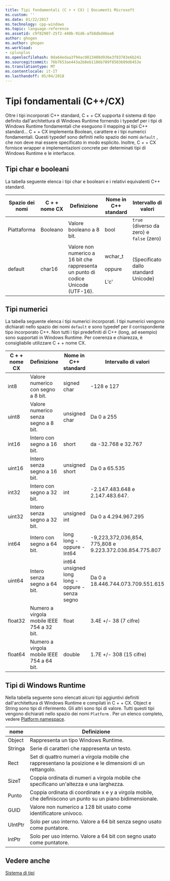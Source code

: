```yaml
---
title: Tipi fondamentali (C + + CX) | Documenti Microsoft
ms.custom: ''
ms.date: 01/22/2017
ms.technology: cpp-windows
ms.topic: language-reference
ms.assetid: c9f82907-25f2-440b-91d6-afb8dbd46ea6
author: ghogen
ms.author: ghogen
ms.workload:
- cplusplus
ms.openlocfilehash: 0da64edaa3f94ac9813408d936e3f83783e6b241
ms.sourcegitcommit: 76b7653ae443a2b8eb1186b789f8503609d6453e
ms.translationtype: MT
ms.contentlocale: it-IT
ms.lasthandoff: 05/04/2018
---
```

# <a name="fundamental-types-ccx"></a>Tipi fondamentali (C++/CX)
Oltre i tipi incorporati C++ standard, C + + CX supporta il sistema di tipo definito dall'architettura di Windows Runtime fornendo i typedef per i tipi di Windows Runtime fondamentali che eseguono il mapping ai tipi C++ standard... C + + CX implementa Boolean, carattere e i tipi numerici fondamentali. Questi typedef sono definiti nello spazio dei nomi `default` , che non deve mai essere specificato in modo esplicito. Inoltre, C + + CX fornisce wrapper e implementazioni concrete per determinati tipi di Windows Runtime e le interfacce.  
  
## <a name="boolean-and-character-types"></a>Tipi char e booleani  
 La tabella seguente elenca i tipi char e booleani e i relativi equivalenti C++ standard.  
  
|Spazio dei nomi|C + + nome CX|Definizione|Nome in C++ standard|Intervallo di valori|  
|---------------|-----------------------------------------------------------------------|----------------|-------------------------|---------------------|  
|Piattaforma|Booleano|Valore booleano a 8 bit.|bool|`true` (diverso da zero) e `false` (zero)|  
|default|char16|Valore non numerico a 16 bit che rappresenta un punto di codice Unicode (UTF-16).|wchar_t<br /><br /> oppure<br /><br /> L'c'|(Specificato dallo standard Unicode)|  
  
## <a name="numeric-types"></a>Tipi numerici  
 La tabella seguente elenca i tipi numerici incorporati. I tipi numerici vengono dichiarati nello spazio dei nomi `default` e sono typedef per il corrispondente tipo incorporato C++. Non tutti i tipi predefiniti di C++ (long, ad esempio) sono supportati in Windows Runtime. Per coerenza e chiarezza, è consigliabile utilizzare C + + nome CX.  
  
|C + + nome CX|Definizione|Nome in C++ standard|Intervallo di valori|  
|-----------------------------------------------------------------------|----------------|-------------------------|---------------------|  
|int8|Valore numerico con segno a 8 bit.|signed char|-128 e 127|  
|uint8|Valore numerico senza segno a 8 bit.|unsigned char|Da 0 a 255|  
|int16|Intero con segno a 16 bit.|short|da -32.768 e 32.767|  
|uint16|Intero senza segno a 16 bit.|unsigned short|Da 0 a 65.535|  
|int32|Intero con segno a 32 bit.|int|-2.147.483.648 e 2.147.483.647.|  
|uint32|Intero senza segno a 32 bit.|unsigned int|Da 0 a 4.294.967.295|  
|int64|Intero con segno a 64 bit.|long long - oppure - Int64|-9,223,372,036,854, 775,808 e 9.223.372.036.854.775.807|  
|uint64|Intero senza segno a 64 bit.|int64 unsigned long long - oppure - senza segno|Da 0 a 18.446.744.073.709.551.615|  
|float32|Numero a virgola mobile IEEE 754 a 32 bit.|float|3.4E +/- 38 (7 cifre)|  
|float64|Numero a virgola mobile IEEE 754 a 64 bit.|double|1.7E +/- 308 (15 cifre)|  
  
## <a name="windows-runtime-types"></a>Tipi di Windows Runtime  
 Nella tabella seguente sono elencati alcuni tipi aggiuntivi definiti dall'architettura di Windows Runtime e compilati in C + + CX. Object e String sono tipi di riferimento. Gli altri sono tipi di valore. Tutti questi tipi vengono dichiarati nello spazio dei nomi `Platform` . Per un elenco completo, vedere [Platform namespace](../cppcx/platform-namespace-c-cx.md).  
  
|nome|Definizione|  
|----------|----------------|  
|Object|Rappresenta un tipo Windows Runtime.|  
|Stringa|Serie di caratteri che rappresenta un testo.|  
|Rect|Set di quattro numeri a virgola mobile che rappresentano la posizione e le dimensioni di un rettangolo.|  
|SizeT|Coppia ordinata di numeri a virgola mobile che specificano un'altezza e una larghezza.|  
|Punto|Coppia ordinata di coordinate x e y a virgola mobile, che definiscono un punto su un piano bidimensionale.|  
|GUID|Valore non numerico a 128 bit usato come identificatore univoco.|  
|UIntPtr|Solo per uso interno. Valore a 64 bit senza segno usato come puntatore.|  
|IntPtr|Solo per uso interno.  Valore a 64 bit con segno usato come puntatore.|  
  
## <a name="see-also"></a>Vedere anche  
 [Sistema di tipi](../cppcx/type-system-c-cx.md)